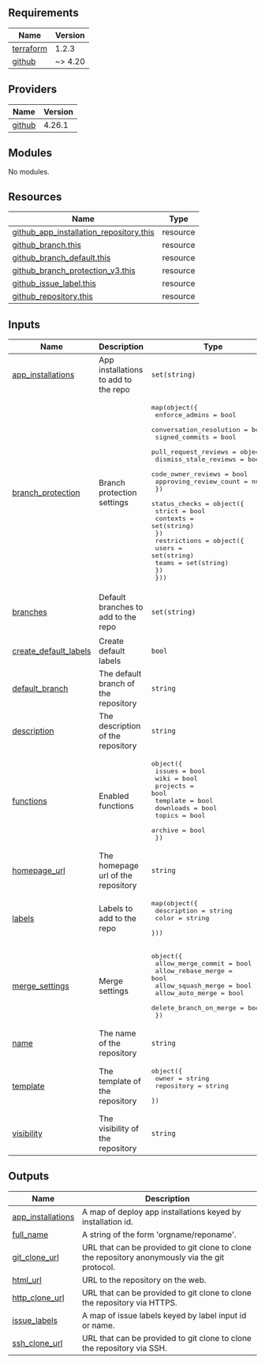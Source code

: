 <!-- prettier-ignore-start -->
<!-- markdownlint-disable -->
<!-- BEGINNING OF PRE-COMMIT-TERRAFORM DOCS HOOK -->
## Requirements

| Name | Version |
|------|---------|
| <a name="requirement_terraform"></a> [terraform](#requirement\_terraform) | 1.2.3 |
| <a name="requirement_github"></a> [github](#requirement\_github) | ~> 4.20 |

## Providers

| Name | Version |
|------|---------|
| <a name="provider_github"></a> [github](#provider\_github) | 4.26.1 |

## Modules

No modules.

## Resources

| Name | Type |
|------|------|
| [github_app_installation_repository.this](https://registry.terraform.io/providers/integrations/github/latest/docs/resources/app_installation_repository) | resource |
| [github_branch.this](https://registry.terraform.io/providers/integrations/github/latest/docs/resources/branch) | resource |
| [github_branch_default.this](https://registry.terraform.io/providers/integrations/github/latest/docs/resources/branch_default) | resource |
| [github_branch_protection_v3.this](https://registry.terraform.io/providers/integrations/github/latest/docs/resources/branch_protection_v3) | resource |
| [github_issue_label.this](https://registry.terraform.io/providers/integrations/github/latest/docs/resources/issue_label) | resource |
| [github_repository.this](https://registry.terraform.io/providers/integrations/github/latest/docs/resources/repository) | resource |

## Inputs

| Name | Description | Type | Default | Required |
|------|-------------|------|---------|:--------:|
| <a name="input_app_installations"></a> [app\_installations](#input\_app\_installations) | App installations to add to the repo | `set(string)` | n/a | yes |
| <a name="input_branch_protection"></a> [branch\_protection](#input\_branch\_protection) | Branch protection settings | <pre>map(object({<br>    enforce_admins          = bool<br>    conversation_resolution = bool<br>    signed_commits          = bool<br>    pull_request_reviews = object({<br>      dismiss_stale_reviews  = bool<br>      code_owner_reviews     = bool<br>      approving_review_count = number<br>    })<br>    status_checks = object({<br>      strict   = bool<br>      contexts = set(string)<br>    })<br>    restrictions = object({<br>      users = set(string)<br>      teams = set(string)<br>    })<br>  }))</pre> | n/a | yes |
| <a name="input_branches"></a> [branches](#input\_branches) | Default branches to add to the repo | `set(string)` | <pre>[<br>  "master",<br>  "dev"<br>]</pre> | no |
| <a name="input_create_default_labels"></a> [create\_default\_labels](#input\_create\_default\_labels) | Create default labels | `bool` | n/a | yes |
| <a name="input_default_branch"></a> [default\_branch](#input\_default\_branch) | The default branch of the repository | `string` | `"master"` | no |
| <a name="input_description"></a> [description](#input\_description) | The description of the repository | `string` | n/a | yes |
| <a name="input_functions"></a> [functions](#input\_functions) | Enabled functions | <pre>object({<br>    issues    = bool<br>    wiki      = bool<br>    projects  = bool<br>    template  = bool<br>    downloads = bool<br>    topics    = bool<br>    archive   = bool<br>  })</pre> | <pre>{<br>  "archive": false,<br>  "downloads": true,<br>  "issues": true,<br>  "projects": true,<br>  "template": false,<br>  "topics": true,<br>  "wiki": true<br>}</pre> | no |
| <a name="input_homepage_url"></a> [homepage\_url](#input\_homepage\_url) | The homepage url of the repository | `string` | n/a | yes |
| <a name="input_labels"></a> [labels](#input\_labels) | Labels to add to the repo | <pre>map(object({<br>    description = string<br>    color       = string<br>  }))</pre> | n/a | yes |
| <a name="input_merge_settings"></a> [merge\_settings](#input\_merge\_settings) | Merge settings | <pre>object({<br>    allow_merge_commit     = bool<br>    allow_rebase_merge     = bool<br>    allow_squash_merge     = bool<br>    allow_auto_merge       = bool<br>    delete_branch_on_merge = bool<br>  })</pre> | <pre>{<br>  "allow_auto_merge": true,<br>  "allow_merge_commit": true,<br>  "allow_rebase_merge": true,<br>  "allow_squash_merge": true,<br>  "delete_branch_on_merge": false<br>}</pre> | no |
| <a name="input_name"></a> [name](#input\_name) | The name of the repository | `string` | n/a | yes |
| <a name="input_template"></a> [template](#input\_template) | The template of the repository | <pre>object({<br>    owner      = string<br>    repository = string<br>  })</pre> | n/a | yes |
| <a name="input_visibility"></a> [visibility](#input\_visibility) | The visibility of the repository | `string` | `"public"` | no |

## Outputs

| Name | Description |
|------|-------------|
| <a name="output_app_installations"></a> [app\_installations](#output\_app\_installations) | A map of deploy app installations keyed by installation id. |
| <a name="output_full_name"></a> [full\_name](#output\_full\_name) | A string of the form 'orgname/reponame'. |
| <a name="output_git_clone_url"></a> [git\_clone\_url](#output\_git\_clone\_url) | URL that can be provided to git clone to clone the repository anonymously via the git protocol. |
| <a name="output_html_url"></a> [html\_url](#output\_html\_url) | URL to the repository on the web. |
| <a name="output_http_clone_url"></a> [http\_clone\_url](#output\_http\_clone\_url) | URL that can be provided to git clone to clone the repository via HTTPS. |
| <a name="output_issue_labels"></a> [issue\_labels](#output\_issue\_labels) | A map of issue labels keyed by label input id or name. |
| <a name="output_ssh_clone_url"></a> [ssh\_clone\_url](#output\_ssh\_clone\_url) | URL that can be provided to git clone to clone the repository via SSH. |
<!-- END OF PRE-COMMIT-TERRAFORM DOCS HOOK -->
<!-- markdownlint-disable -->
<!-- prettier-ignore-end -->

